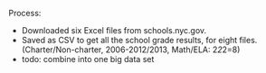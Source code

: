 Process:

* Downloaded six Excel files from schools.nyc.gov.
* Saved as CSV to get all the school grade results, for eight files. (Charter/Non-charter, 2006-2012/2013, Math/ELA: 2*2*2=8)
* todo: combine into one big data set

